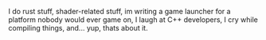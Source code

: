 

<!--
**MrGlockenspiel/MrGlockenspiel** is a ✨ _special_ ✨ repository because its `README.md` (this file) appears on your GitHub profile.

Here are some ideas to get you started:

- 🔭 I’m currently working on ...
- 🌱 I’m currently learning ...
- 👯 I’m looking to collaborate on ...
- 🤔 I’m looking for help with ...
- 💬 Ask me about ...
- 📫 How to reach me: ...
- 😄 Pronouns: ...
- ⚡ Fun fact: ...
-->

I do rust stuff, shader-related stuff, im writing a game launcher for a platform nobody would ever game on, I laugh at C++ developers, I cry while compiling things, and... yup, thats about it. 
